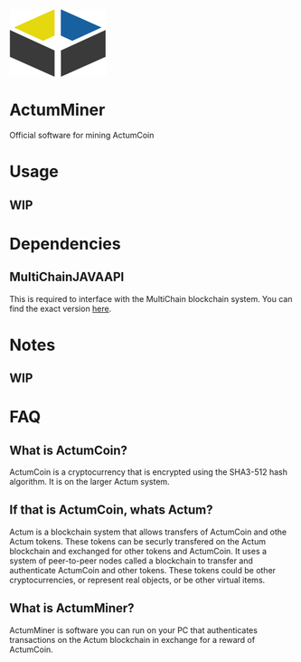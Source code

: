 <img src="https://github.com/ActumCoin/ActumMiner/blob/master/logo.png">

# ActumMiner

Official software for mining ActumCoin

# Usage
## WIP

# Dependencies
## MultiChainJAVAAPI
This is required to interface with the MultiChain blockchain system. You can find the exact version [here](https://github.com/ActumCoin/MultiChainJavaAPI).

# Notes
## WIP

# FAQ
## What is ActumCoin?
ActumCoin is a cryptocurrency that is encrypted using the SHA3-512 hash algorithm. It is on the larger Actum system.

## If that is ActumCoin, whats Actum?
Actum is a blockchain system that allows transfers of ActumCoin and othe Actum tokens. These tokens can be securly transfered on the Actum blockchain and exchanged for other tokens and ActumCoin. It uses a system of peer-to-peer nodes called a blockchain to transfer and authenticate ActumCoin and other tokens. These tokens could be other cryptocurrencies, or represent real objects, or be other virtual items.

## What is ActumMiner?
ActumMiner is software you can run on your PC that authenticates transactions on the Actum blockchain in exchange for a reward of ActumCoin.
